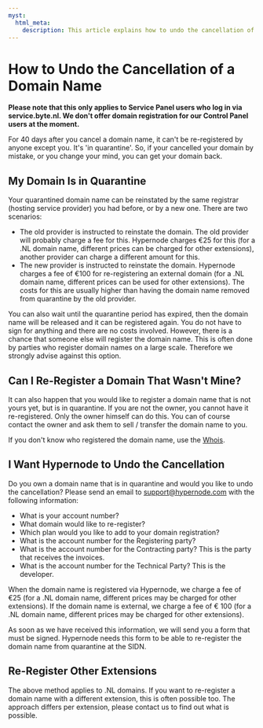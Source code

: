 ```yaml
---
myst:
  html_meta:
    description: This article explains how to undo the cancellation of a domain name.
---
```


<!-- source: https://support.hypernode.com/en/services/domains/undoing-the-cancellation-of-a-domain-name/ -->

# How to Undo the Cancellation of a Domain Name

**Please note that this only applies to Service Panel users who log in via service.byte.nl. We don't offer domain registration for our Control Panel users at the moment.**

For 40 days after you cancel a domain name, it can't be re-registered by anyone except you. It's 'in quarantine'. So, if your cancelled your domain by mistake, or you change your mind, you can get your domain back.

## My Domain Is in Quarantine

Your quarantined domain name can be reinstated by the same registrar (hosting service provider) you had before, or by a new one. There are two scenarios:

- The old provider is instructed to reinstate the domain. The old provider will probably charge a fee for this. Hypernode charges €25 for this (for a .NL domain name, different prices can be charged for other extensions), another provider can charge a different amount for this.
- The new provider is instructed to reinstate the domain. Hypernode charges a fee of €100 for re-registering an external domain (for a .NL domain name, different prices can be used for other extensions). The costs for this are usually higher than having the domain name removed from quarantine by the old provider.

You can also wait until the quarantine period has expired, then the domain name will be released and it can be registered again. You do not have to sign for anything and there are no costs involved. However, there is a chance that someone else will register the domain name. This is often done by parties who register domain names on a large scale. Therefore we strongly advise against this option.

## Can I Re-Register a Domain That Wasn't Mine?

It can also happen that you would like to register a domain name that is not yours yet, but is in quarantine. If you are not the owner, you cannot have it re-registered. Only the owner himself can do this. You can of course contact the owner and ask them to sell / transfer the domain name to you.

If you don't know who registered the domain name, use the [Whois](https://www.sidn.nl/whois/).

## I Want Hypernode to Undo the Cancellation

Do you own a domain name that is in quarantine and would you like to undo the cancellation? Please send an email to support@hypernode.com with the following information:

- What is your account number?
- What domain would like to re-register?
- Which plan would you like to add to your domain registration?
- What is the account number for the Registering party?
- What is the account number for the Contracting party? This is the party that receives the invoices.
- What is the account number for the Technical Party? This is the developer.

When the domain name is registered via Hypernode, we charge a fee of €25 (for a .NL domain name, different prices may be charged for other extensions). If the domain name is external, we charge a fee of € 100 (for a .NL domain name, different prices may be charged for other extensions).

As soon as we have received this information, we will send you a form that must be signed. Hypernode needs this form to be able to re-register the domain name from quarantine at the SIDN.

## Re-Register Other Extensions

The above method applies to .NL domains. If you want to re-register a domain name with a different extension, this is often possible too. The approach differs per extension, please contact us to find out what is possible.
